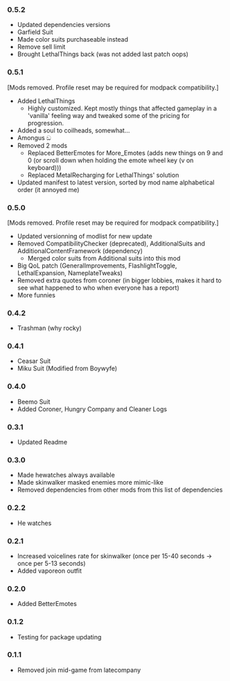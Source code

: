 ### 0.5.2
- Updated dependencies versions
- Garfield Suit
- Made color suits purchaseable instead
- Remove sell limit
- Brought LethalThings back (was not added last patch oops)

### 0.5.1
[Mods removed. Profile reset may be required for modpack compatibility.]
- Added LethalThings
  - Highly customized. Kept mostly things that affected gameplay in a 'vanilla' feeling way and tweaked some of the pricing for progression.
- Added a soul to coilheads, somewhat...
- Amongus ඞ
- Removed 2 mods
  - Replaced BetterEmotes for More_Emotes (adds new things on 9 and 0 (or scroll down when holding the emote wheel key (v on keyboard)))
  - Replaced MetalRecharging for LethalThings' solution
- Updated manifest to latest version, sorted by mod name alphabetical order (it annoyed me)

### 0.5.0
[Mods removed. Profile reset may be required for modpack compatibility.]
- Updated versionning of modlist for new update
- Removed CompatibilityChecker (deprecated), AdditionalSuits and AdditionalContentFramework (dependency)
  - Merged color suits from Additional suits into this mod
- Big QoL patch (GeneralImprovements, FlashlightToggle, LethalExpansion, NameplateTweaks)
- Removed extra quotes from coroner (in bigger lobbies, makes it hard to see what happened to who when everyone has a report)
- More funnies

### 0.4.2
- Trashman (why rocky)

### 0.4.1
- Ceasar Suit
- Miku Suit (Modified from Boywyfe)

### 0.4.0
- Beemo Suit
- Added Coroner, Hungry Company and Cleaner Logs

### 0.3.1
- Updated Readme

### 0.3.0
- Made hewatches always available
- Made skinwalker masked enemies more mimic-like
- Removed dependencies from other mods from this list of dependencies

### 0.2.2
- He watches

### 0.2.1
- Increased voicelines rate for skinwalker (once per 15-40 seconds -> once per 5-13 seconds)
- Added vaporeon outfit

### 0.2.0
- Added BetterEmotes

### 0.1.2
- Testing for package updating

### 0.1.1
- Removed join mid-game from latecompany